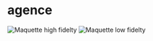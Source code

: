 # agence

![Maquette high fidelty](https://github.com/user-attachments/assets/2b27dd3a-7301-4ef3-a46a-74dbd16cfe91)
![Maquette low fidelty](https://github.com/user-attachments/assets/30c5bd38-b0a8-4e39-bd50-d766df4769be)
